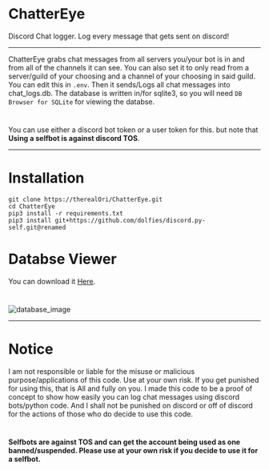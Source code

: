 # ChatterEye
Discord Chat logger. Log every message that gets sent on discord!
__ __

ChatterEye grabs chat messages from all servers you/your bot is in and from all of the channels it can see. You can also set it to only read from a server/guild of your choosing and a channel of your choosing in said guild. You can edit this in `.env`. Then it sends/Logs all chat messages into chat_logs.db.
The database is written in/for sqlite3, so you will need `DB Browser for SQLite` for viewing the databse.

#
You can use either a discord bot token or a user token for this. but note that **Using a selfbot is against discord TOS**.
__ __
# Installation
```
git clone https://therealOri/ChatterEye.git
cd ChatterEye
pip3 install -r requirements.txt
pip3 install git+https://github.com/dolfies/discord.py-self.git@renamed
```
#
# Databse Viewer 
You can download it [Here](https://sqlitebrowser.org/).
#
![database_image](https://user-images.githubusercontent.com/45724082/129487478-2550226d-ac2a-4aea-b354-7d5c2794e193.png)
__ __
# Notice
I am not responsible or liable for the misuse or malicious purpose/applications of this code. Use at your own risk. If you get punished for using this, that is All and fully on you. I made this code to be a proof of concept to show how easily you can log chat messages using discord bots/python code. And I shall not be punished on discord or off of discord for the actions of those who do decide to use this code.
#
**Selfbots are against TOS and can get the account being used as one banned/suspended. Please use at your own risk if you decide to use it for a selfbot.**
